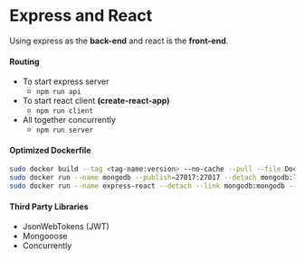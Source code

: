 # Express and React 

Using express as the **back-end** and react is the **front-end**. 

#### Routing 
* To start express server
  * ```npm run api```
* To start react client **(create-react-app)**
  * ```npm run client```
* All together concurrently
  * ```npm run server```

#### Optimized Dockerfile

```bash
sudo docker build --tag <tag-name:version> --no-cache --pull --file Dockerfile .
sudo docker run --name mongodb --publish=27017:27017 --detach mongodb:latest
sudo docker run --name express-react --detach --link mongodb:mongodb --publish=5000:5000 --publish=3000:3000 <tag-name:version> 
```

#### Third Party Libraries 
* JsonWebTokens (JWT) 
* Mongooose 
* Concurrently 

